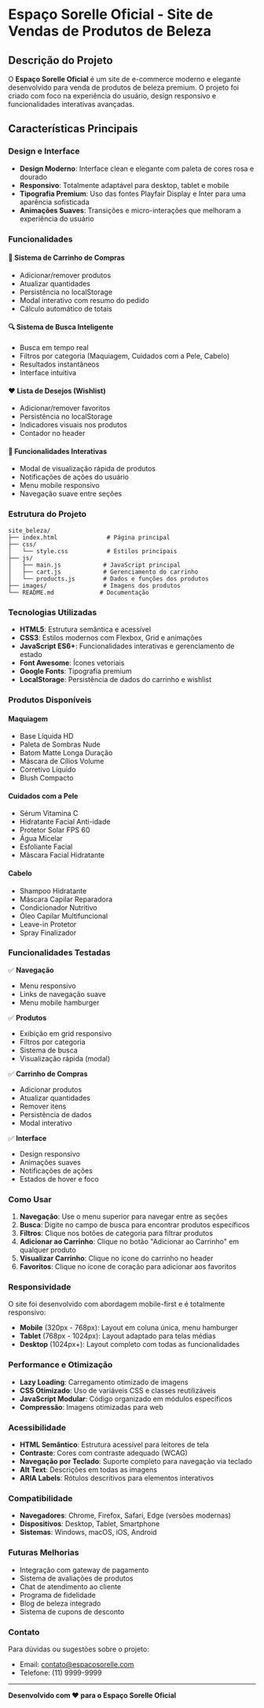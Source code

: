 # Espaço Sorelle Oficial - Site de Vendas de Produtos de Beleza

## Descrição do Projeto

O **Espaço Sorelle Oficial** é um site de e-commerce moderno e elegante desenvolvido para venda de produtos de beleza premium. O projeto foi criado com foco na experiência do usuário, design responsivo e funcionalidades interativas avançadas.

## Características Principais

### Design e Interface
- **Design Moderno**: Interface clean e elegante com paleta de cores rosa e dourado
- **Responsivo**: Totalmente adaptável para desktop, tablet e mobile
- **Tipografia Premium**: Uso das fontes Playfair Display e Inter para uma aparência sofisticada
- **Animações Suaves**: Transições e micro-interações que melhoram a experiência do usuário

### Funcionalidades

#### 🛒 Sistema de Carrinho de Compras
- Adicionar/remover produtos
- Atualizar quantidades
- Persistência no localStorage
- Modal interativo com resumo do pedido
- Cálculo automático de totais

#### 🔍 Sistema de Busca Inteligente
- Busca em tempo real
- Filtros por categoria (Maquiagem, Cuidados com a Pele, Cabelo)
- Resultados instantâneos
- Interface intuitiva

#### ❤️ Lista de Desejos (Wishlist)
- Adicionar/remover favoritos
- Persistência no localStorage
- Indicadores visuais nos produtos
- Contador no header

#### 📱 Funcionalidades Interativas
- Modal de visualização rápida de produtos
- Notificações de ações do usuário
- Menu mobile responsivo
- Navegação suave entre seções

### Estrutura do Projeto

```
site_beleza/
├── index.html              # Página principal
├── css/
│   └── style.css           # Estilos principais
├── js/
│   ├── main.js            # JavaScript principal
│   ├── cart.js            # Gerenciamento do carrinho
│   └── products.js        # Dados e funções dos produtos
├── images/                # Imagens dos produtos
└── README.md             # Documentação
```

### Tecnologias Utilizadas

- **HTML5**: Estrutura semântica e acessível
- **CSS3**: Estilos modernos com Flexbox, Grid e animações
- **JavaScript ES6+**: Funcionalidades interativas e gerenciamento de estado
- **Font Awesome**: Ícones vetoriais
- **Google Fonts**: Tipografia premium
- **LocalStorage**: Persistência de dados do carrinho e wishlist

### Produtos Disponíveis

#### Maquiagem
- Base Líquida HD
- Paleta de Sombras Nude
- Batom Matte Longa Duração
- Máscara de Cílios Volume
- Corretivo Líquido
- Blush Compacto

#### Cuidados com a Pele
- Sérum Vitamina C
- Hidratante Facial Anti-idade
- Protetor Solar FPS 60
- Água Micelar
- Esfoliante Facial
- Máscara Facial Hidratante

#### Cabelo
- Shampoo Hidratante
- Máscara Capilar Reparadora
- Condicionador Nutritivo
- Óleo Capilar Multifuncional
- Leave-in Protetor
- Spray Finalizador

### Funcionalidades Testadas

✅ **Navegação**
- Menu responsivo
- Links de navegação suave
- Menu mobile hamburger

✅ **Produtos**
- Exibição em grid responsivo
- Filtros por categoria
- Sistema de busca
- Visualização rápida (modal)

✅ **Carrinho de Compras**
- Adicionar produtos
- Atualizar quantidades
- Remover itens
- Persistência de dados
- Modal interativo

✅ **Interface**
- Design responsivo
- Animações suaves
- Notificações de ações
- Estados de hover e foco

### Como Usar

1. **Navegação**: Use o menu superior para navegar entre as seções
2. **Busca**: Digite no campo de busca para encontrar produtos específicos
3. **Filtros**: Clique nos botões de categoria para filtrar produtos
4. **Adicionar ao Carrinho**: Clique no botão "Adicionar ao Carrinho" em qualquer produto
5. **Visualizar Carrinho**: Clique no ícone do carrinho no header
6. **Favoritos**: Clique no ícone de coração para adicionar aos favoritos

### Responsividade

O site foi desenvolvido com abordagem mobile-first e é totalmente responsivo:

- **Mobile** (320px - 768px): Layout em coluna única, menu hamburger
- **Tablet** (768px - 1024px): Layout adaptado para telas médias
- **Desktop** (1024px+): Layout completo com todas as funcionalidades

### Performance e Otimização

- **Lazy Loading**: Carregamento otimizado de imagens
- **CSS Otimizado**: Uso de variáveis CSS e classes reutilizáveis
- **JavaScript Modular**: Código organizado em módulos específicos
- **Compressão**: Imagens otimizadas para web

### Acessibilidade

- **HTML Semântico**: Estrutura acessível para leitores de tela
- **Contraste**: Cores com contraste adequado (WCAG)
- **Navegação por Teclado**: Suporte completo para navegação via teclado
- **Alt Text**: Descrições em todas as imagens
- **ARIA Labels**: Rótulos descritivos para elementos interativos

### Compatibilidade

- **Navegadores**: Chrome, Firefox, Safari, Edge (versões modernas)
- **Dispositivos**: Desktop, Tablet, Smartphone
- **Sistemas**: Windows, macOS, iOS, Android

### Futuras Melhorias

- Integração com gateway de pagamento
- Sistema de avaliações de produtos
- Chat de atendimento ao cliente
- Programa de fidelidade
- Blog de beleza integrado
- Sistema de cupons de desconto

### Contato

Para dúvidas ou sugestões sobre o projeto:
- Email: contato@espacosorelle.com
- Telefone: (11) 9999-9999

---

**Desenvolvido com ❤️ para o Espaço Sorelle Oficial**

